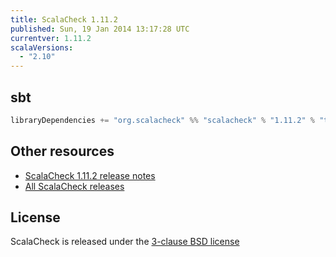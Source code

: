 ```yaml
---
title: ScalaCheck 1.11.2
published: Sun, 19 Jan 2014 13:17:28 UTC
currentver: 1.11.2
scalaVersions:
  - "2.10"
---
```

## sbt

```scala
libraryDependencies += "org.scalacheck" %% "scalacheck" % "1.11.2" % "test"
```

## Other resources

- [ScalaCheck 1.11.2 release notes](https://github.com/typelevel/scalacheck/tree/1.11.2/RELEASE)
- [All ScalaCheck releases](../releases.html)

## License

ScalaCheck is released under the [3-clause BSD license](https://github.com/typelevel/scalacheck/tree/1.11.2/LICENSE)
